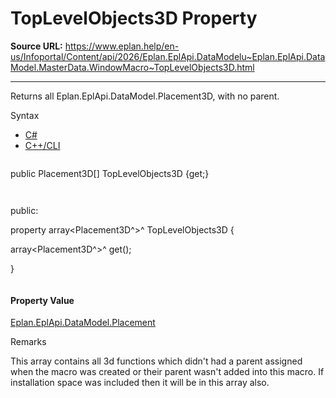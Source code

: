 # TopLevelObjects3D Property

**Source URL:** https://www.eplan.help/en-us/Infoportal/Content/api/2026/Eplan.EplApi.DataModelu~Eplan.EplApi.DataModel.MasterData.WindowMacro~TopLevelObjects3D.html

---

Returns all Eplan.EplApi.DataModel.Placement3D, with no parent.

Syntax

- [C#](#i-syntax-CS)
- [C++/CLI](#i-syntax-CPP2005)

```
```
public Placement3D[] TopLevelObjects3D {get;}
```
```

```
```
public:

property array<Placement3D^>^ TopLevelObjects3D {

   array<Placement3D^>^ get();

}
```
```

#### Property Value

[Eplan.EplApi.DataModel.Placement](Eplan.EplApi.DataModelu~Eplan.EplApi.DataModel.Placement.html)

Remarks

This array contains all 3d functions which didn't had a parent assigned when the macro was created or their parent wasn't added into this macro. If installation space was included then it will be in this array also.

